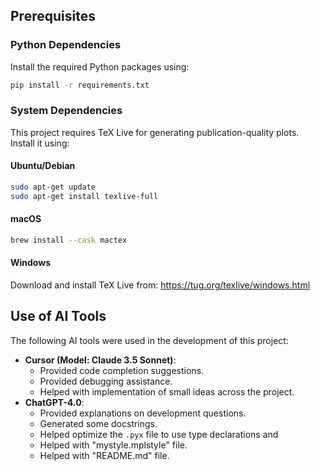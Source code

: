 ## Prerequisites

### Python Dependencies
Install the required Python packages using:
```bash
pip install -r requirements.txt
```

### System Dependencies
This project requires TeX Live for generating publication-quality plots. Install it using:

#### Ubuntu/Debian
```bash
sudo apt-get update
sudo apt-get install texlive-full
```

#### macOS
```bash
brew install --cask mactex
```

#### Windows
Download and install TeX Live from: https://tug.org/texlive/windows.html

## Use of AI Tools

The following AI tools were used in the development of this project:

- **Cursor (Model: Claude 3.5 Sonnet)**: 
  - Provided code completion suggestions.
  - Provided debugging assistance.
  - Helped with implementation of small ideas across the project.
- **ChatGPT-4.0**: 
  - Provided explanations on development questions.
  - Generated some docstrings.
  - Helped optimize the `.pyx` file to use type declarations and 
  - Helped with "mystyle.mplstyle" file.
  - Helped with "README.md" file.